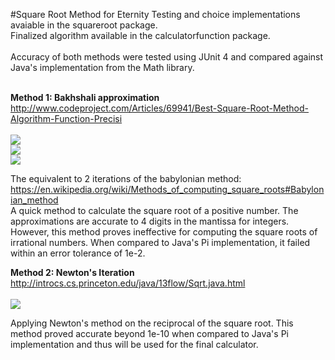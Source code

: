 #Square Root Method for Eternity
Testing and choice implementations avaiable in the squareroot package.
<br>Finalized algorithm available in the calculatorfunction package.
<br><br>Accuracy of both methods were tested using JUnit 4
and compared against Java's implementation from the 
Math library.

<br> <b>Method 1: Bakhshali approximation</b>
<br> http://www.codeproject.com/Articles/69941/Best-Square-Root-Method-Algorithm-Function-Precisi
<br> <br> <img src="http://latex.codecogs.com/gif.latex?P%20%3D%20%5Cfrac%7Bd%7D%7B2N%7D" border="0"/>
<br> <img src="http://latex.codecogs.com/gif.latex?A%20%3D%20N%20&plus;%20P" border="0"/>
<br> <img src="http://latex.codecogs.com/gif.latex?%5Csqrt%7BS%7D%20%5Capprox%20A%20-%20%5Cdfrac%20%7BP%5E%7B2%7D%7D%20%7B2A%7D" border="0"/>

The equivalent to 2 iterations of the babylonian method:
<br> https://en.wikipedia.org/wiki/Methods_of_computing_square_roots#Babylonian_method
<br> A quick method to calculate the square root of a positive number. The approximations are accurate to 4 digits in the mantissa for integers. However, this method proves ineffective for computing the square roots of irrational numbers. When compared to Java's Pi implementation, it failed within an error tolerance of 1e-2. 

<b>Method 2: Newton's Iteration</b> 
<br>http://introcs.cs.princeton.edu/java/13flow/Sqrt.java.html
<br><br> <img src="http://latex.codecogs.com/gif.latex?x%20_%7Bk&plus;1%7D%20%3D%20%5Cdfrac%7B1%7D%7B2%7D%20%5Cleft%28%20x_%7Bk%7D%20&plus;%20%5Cdfrac%7Bn%7D%7Bx_%7Bk%7D%7D%20%5Cright%29" border="0"/>

Applying Newton's method on the reciprocal of the square root. This method proved accurate beyond 1e-10 when compared to Java's Pi implementation and thus will be used for the final calculator. 
